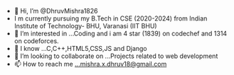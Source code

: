 - 👋 Hi, I’m @DhruvMishra1826
- I m currently pursuing my B.Tech in CSE (2020-2024) from Indian Institute of Technology- BHU, Varanasi (IIT BHU)
- 👀 I’m interested in ...Coding and i am 4 star (1839) on codechef and 1314 on codeforces.
- 🌱 I know ...C,C++,HTML5,CSS,JS and Django
- 💞️ I’m looking to collaborate on ...Projects related to web development
- 📫 How to reach me ...mishra.x.dhruv18@gmail.com

<!---
DhruvMishra1826/DhruvMishra1826 is a ✨ special ✨ repository because its `README.md` (this file) appears on your GitHub profile.
You can click the Preview link to take a look at your changes.
--->

